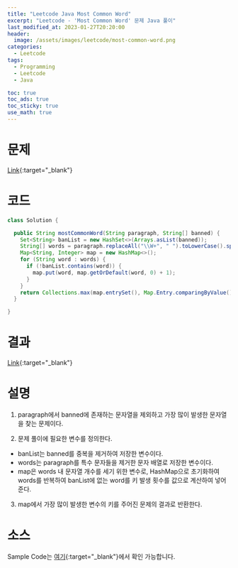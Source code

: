 ```yaml
---
title: "Leetcode Java Most Common Word"
excerpt: "Leetcode - 'Most Common Word' 문제 Java 풀이"
last_modified_at: 2023-01-27T20:20:00
header:
  image: /assets/images/leetcode/most-common-word.png
categories:
  - Leetcode
tags:
  - Programming
  - Leetcode
  - Java

toc: true
toc_ads: true
toc_sticky: true
use_math: true
---
```

# 문제
[Link](https://leetcode.com/problems/most-common-word){:target="_blank"}

# 코드
```java
class Solution {

  public String mostCommonWord(String paragraph, String[] banned) {
    Set<String> banList = new HashSet<>(Arrays.asList(banned));
    String[] words = paragraph.replaceAll("\\W+", " ").toLowerCase().split("\\s+");
    Map<String, Integer> map = new HashMap<>();
    for (String word : words) {
      if (!banList.contains(word)) {
        map.put(word, map.getOrDefault(word, 0) + 1);
      }
    }
    return Collections.max(map.entrySet(), Map.Entry.comparingByValue()).getKey();
  }

}
```

# 결과
[Link](https://leetcode.com/problems/most-common-word/submissions/886229905/){:target="_blank"}

# 설명
1. paragraph에서 banned에 존재하는 문자열을 제외하고 가장 많이 발생한 문자열을 찾는 문제이다.

2. 문제 풀이에 필요한 변수를 정의한다.
- banList는 banned를 중복을 제거하여 저장한 변수이다.
- words는 paragraph를 특수 문자들을 제거한 문자 배열로 저장한 변수이다.
- map은 words 내 문자열 개수를 세기 위한 변수로, HashMap으로 초기화하여 words를 반복하여 banList에 없는 word를 키 발생 횟수를 값으로 계산하여 넣어준다.

3. map에서 가장 많이 발생한 변수의 키를 주어진 문제의 결과로 반환한다.

# 소스
Sample Code는 [여기](https://github.com/GracefulSoul/leetcode/blob/master/src/main/java/gracefulsoul/problems/MostCommonWord.java){:target="_blank"}에서 확인 가능합니다.